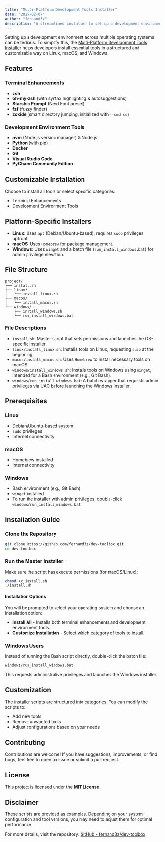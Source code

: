 ```yaml
---
title: "Multi-Platform Development Tools Installer"
date: "2025-02-07"
author: "fernand3z"
description: "A streamlined installer to set up a development environment across Linux, macOS, and Windows."
---
```


Setting up a development environment across multiple operating systems can be tedious. To simplify this, the [Multi-Platform Development Tools Installer](https://github.com/fernand3z/dev-toolbox) helps developers install essential tools in a structured and customizable way on Linux, macOS, and Windows.

## Features

### Terminal Enhancements
- **zsh**
- **oh-my-zsh** (with syntax highlighting & autosuggestions)
- **Starship Prompt** (Nerd Font preset)
- **fzf** (fuzzy finder)
- **zoxide** (smart directory jumping, initialized with `--cmd cd`)

### Development Environment Tools
- **nvm** (Node.js version manager) & Node.js
- **Python** (with pip)
- **Docker**
- **Git**
- **Visual Studio Code**
- **PyCharm Community Edition**

## Customizable Installation
Choose to install all tools or select specific categories:
- Terminal Enhancements
- Development Environment Tools

## Platform-Specific Installers
- **Linux**: Uses `apt` (Debian/Ubuntu-based), requires `sudo` privileges upfront.
- **macOS**: Uses `Homebrew` for package management.
- **Windows**: Uses `winget` and a batch file (`run_install_windows.bat`) for admin privilege elevation.

## File Structure

```plaintext
project/
├── install.sh
├── linux/
│   └── install_linux.sh
├── macos/
│   └── install_macos.sh
└── windows/
    ├── install_windows.sh
    └── run_install_windows.bat
```

### File Descriptions
- `install.sh`: Master script that sets permissions and launches the OS-specific installer.
- `linux/install_linux.sh`: Installs tools on Linux, requesting `sudo` at the beginning.
- `macos/install_macos.sh`: Uses `Homebrew` to install necessary tools on macOS.
- `windows/install_windows.sh`: Installs tools on Windows using `winget`, intended for a Bash environment (e.g., Git Bash).
- `windows/run_install_windows.bat`: A batch wrapper that requests admin privileges via UAC before launching the Windows installer.

## Prerequisites

### Linux
- Debian/Ubuntu-based system
- `sudo` privileges
- Internet connectivity

### macOS
- Homebrew installed
- Internet connectivity

### Windows
- Bash environment (e.g., Git Bash)
- `winget` installed
- To run the installer with admin privileges, double-click `windows/run_install_windows.bat`

## Installation Guide

### Clone the Repository
```sh
git clone https://github.com/fernand3z/dev-toolbox.git
cd dev-toolbox
```

### Run the Master Installer
Make sure the script has execute permissions (for macOS/Linux):
```sh
chmod +x install.sh
./install.sh
```

#### Installation Options
You will be prompted to select your operating system and choose an installation option:
- **Install All** - Installs both terminal enhancements and development environment tools.
- **Customize Installation** - Select which category of tools to install.

### Windows Users
Instead of running the Bash script directly, double-click the batch file:
```plaintext
windows/run_install_windows.bat
```
This requests administrative privileges and launches the Windows installer.

## Customization
The installer scripts are structured into categories. You can modify the scripts to:
- Add new tools
- Remove unwanted tools
- Adjust configurations based on your needs

## Contributing
Contributions are welcome! If you have suggestions, improvements, or find bugs, feel free to open an issue or submit a pull request.

## License
This project is licensed under the **MIT License**.

## Disclaimer
These scripts are provided as examples. Depending on your system configuration and tool versions, you may need to adjust them for optimal performance.

For more details, visit the repository: [GitHub - fernand3z/dev-toolbox](https://github.com/fernand3z/dev-toolbox). 